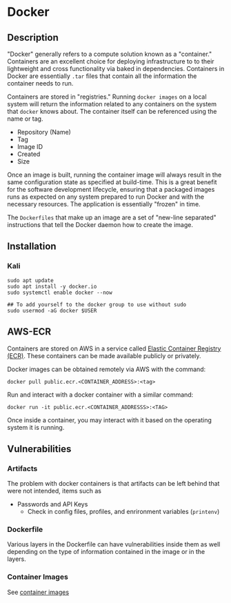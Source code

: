 # Docker

## Description
"Docker" generally refers to a compute solution known as a "container." Containers are an excellent choice for deploying infrastructure to to their lightweight and cross functionality via baked in dependencies. Containers in Docker are essentially `.tar` files that contain all the information the container needs to run. 

Containers are stored in "registries." Running `docker images` on a local system will return the information related to any containers on the system that `docker` knows about. The container itself can be referenced using the name or tag.
- Repository (Name)
- Tag
- Image ID
- Created
- Size


Once an image is built, running the container image will always result in the same configuration state as specified at build-time. This is a great benefit for the software development lifecycle, ensuring that a packaged images runs as expected on any system prepared to run Docker and with the necessary resources. The application is essentially "frozen" in time. 

The `Dockerfiles` that make up an image are a set of "new-line separated" instructions that tell the Docker daemon how to create the image. 

## Installation
### Kali
```
sudo apt update
sudo apt install -y docker.io
sudo systemctl enable docker --now

## To add yourself to the docker group to use without sudo
sudo usermod -aG docker $USER
```

## AWS-ECR

Containers are stored on AWS in a service called [Elastic Container Registry (ECR)](https://aws.amazon.com/ecr/). These containers can be made available publicly or privately. 

Docker images can be obtained remotely via AWS with the command:
```
docker pull public.ecr.<CONTAINER_ADDRESS>:<tag>
```

Run and interact with a docker container with a similar command:
```
docker run -it public.ecr.<CONTAINER_ADDRESSS>:<TAG>
```

Once inside a container, you may interact with it based on the operating system it is running. 

## Vulnerabilities

### Artifacts
The problem with docker containers is that artifacts can be left behind that were not intended, items such as
- Passwords and API Keys
	- Check in config files, profiles, and enrironment variables (`printenv`)

### Dockerfile
Various layers in the Dockerfile can have vulnerabilities inside them as well depending on the type of information contained in the image or in the layers. 

### Container Images
See [container images](../vulnerabilities/container_images.md)
